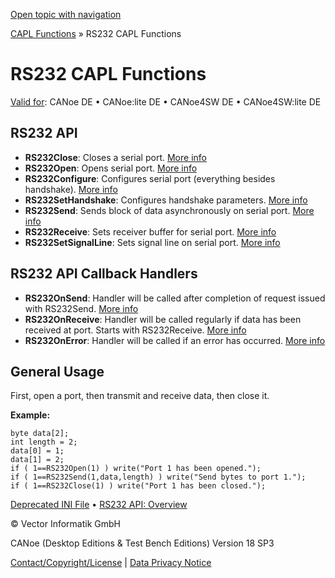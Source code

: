 [Open topic with navigation](../../../../CANoeDEFamily.htm#Topics/CAPLFunctions/RS232/CAPLfunctionsRS232Overview.md)

[CAPL Functions](../CAPLfunctions.md) » RS232 CAPL Functions

# RS232 CAPL Functions

[Valid for](../../Shared/FeatureAvailability.md):  CANoe DE • CANoe:lite DE • CANoe4SW DE • CANoe4SW:lite DE

## RS232 API

- **RS232Close**: Closes a serial port. [More info](Functions/CAPLfunctionRS232Close.md)
- **RS232Open**: Opens serial port. [More info](Functions/CAPLfunctionRS232Open.md)
- **RS232Configure**: Configures serial port (everything besides handshake). [More info](Functions/CAPLfunctionRS232Configure.md)
- **RS232SetHandshake**: Configures handshake parameters. [More info](Functions/CAPLfunctionRS232SetHandshake.md)
- **RS232Send**: Sends block of data asynchronously on serial port. [More info](Functions/CAPLfunctionRS232Send.md)
- **RS232Receive**: Sets receiver buffer for serial port. [More info](Functions/CAPLfunctionRS232Receive.md)
- **RS232SetSignalLine**: Sets signal line on serial port. [More info](Functions/CAPLfunctionRS232SetSignalLine.md)

## RS232 API Callback Handlers

- **RS232OnSend**: Handler will be called after completion of request issued with RS232Send. [More info](Functions/CAPLfunctionRS232OnSend.md)
- **RS232OnReceive**: Handler will be called regularly if data has been received at port. Starts with RS232Receive. [More info](Functions/CAPLfunctionRS232OnReceive.md)
- **RS232OnError**: Handler will be called if an error has occurred. [More info](Functions/CAPLfunctionRS232OnError.md)

## General Usage

First, open a port, then transmit and receive data, then close it.

**Example:**

```plaintext
byte data[2];
int length = 2;
data[0] = 1;
data[1] = 2;
if ( 1==RS232Open(1) ) write("Port 1 has been opened.");
if ( 1==RS232Send(1,data,length) ) write("Send bytes to port 1.");
if ( 1==RS232Close(1) ) write("Port 1 has been closed.");
```

[Deprecated INI File](CAPLfunctionsRS232DeprecatedIniFiles.md) • [RS232 API: Overview](../../CANoeCANalyzer/Interfaces/RS232/RS232.md)

© Vector Informatik GmbH

CANoe (Desktop Editions & Test Bench Editions) Version 18 SP3

[Contact/Copyright/License](../../Shared/ContactCopyrightLicense.md) | [Data Privacy Notice](https://www.vector.com/int/en/company/get-info/privacy-policy/)